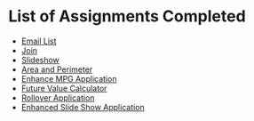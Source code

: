 <html>
  <body>
    <h1>List of Assignments Completed</h1>
    <ul>
      <li> <a href="/docs/email_list.html">Email List</a> </li>
      <li> <a href="/docs/join.html">Join</a> </li>
      <li> <a href="/docs/slideshow.html">Slideshow</a> </li>
      <li> <a href="/docs/area.html">Area and Perimeter</a> </li>
      <li> <a href="/docs/indexDone.html">Enhance MPG Application</a> </li>
      <li> <a href="/docs/indexDone1.html">Future Value Calculator</a> </li>
      <li> <a href="/docs/Homework/index.html">Rollover Application</a></li>
      <li> <a href="/docs/Homework/index%202.html">Enhanced Slide Show Application</a></li>
    </ul>
  </body>
</html>  

